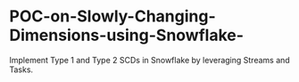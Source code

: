 # POC-on-Slowly-Changing-Dimensions-using-Snowflake-
Implement Type 1 and Type 2 SCDs in Snowflake by leveraging Streams and Tasks.
